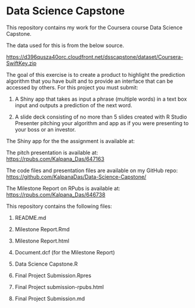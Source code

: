 # Data Science Capstone
This repository contains my work for the Coursera course Data Science Capstone.

The data used for this is from the below source. 

https://d396qusza40orc.cloudfront.net/dsscapstone/dataset/Coursera-SwiftKey.zip

The goal of this exercise is to create a product to highlight the prediction algorithm that you have built and to provide an interface that can be accessed by others. For this project you must submit:

1. A Shiny app that takes as input a phrase (multiple words) in a text box input and outputs a prediction of the next word.

2. A slide deck consisting of no more than 5 slides created with R Studio Presenter pitching your algorithm and app as if you were presenting to your boss or an investor.

The Shiny app for the the assignment is available at: 

The pitch presentation is available at: https://rpubs.com/Kalpana_Das/647163

The code files and presentation files are available on my GitHub repo: https://github.com/KalpanaDas/Data-Science-Capstone/

The Milestone Report on RPubs is available at: https://rpubs.com/Kalpana_Das/646738

This repository contains the following files:

1. README.md

2. Milestone Report.Rmd

3. Milestone Report.html

4. Document.dcf (for the Milestone Report)

5. Data Science Capstone.R 

6. Final Project Submission.Rpres

7. Final Project submission-rpubs.html

8. Final Project Submission.md
